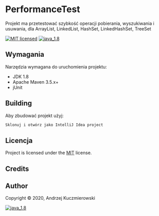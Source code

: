 # PerformanceTest

Projekt ma przetestować szybkość operacji pobierania, wyszukiwania i usuwania, dla ArrayList, LinkedList, HashSet, LinkedHashSet, TreeSet

[![MIT licensed][shield-mit]](LICENSE)
<a href="https://www.oracle.com/pl/java/technologies/javase/javase-jdk8-downloads.html">
        <img src="https://img.shields.io/badge/java-1.8-green"
            alt="java_1.8"></a>


## Wymagania

Narzędzia wymagana do uruchomienia projektu:

* JDK 1.8
* Apache Maven 3.5.x+
* jUnit

## Building

Aby zbudować projekt użyj:

```bash
Sklonuj i otwórz jako IntelliJ Idea project
```


## Licencja

Project is licensed under the [MIT](LICENSE) license.  

## Credits



## Author

Copyright &copy; 2020, Andrzej Kuczmierowski


[shield-mit]: https://img.shields.io/badge/license-MIT-blue.svg
<a href="https://www.oracle.com/pl/java/technologies/javase/javase-jdk8-downloads.html">
        <img src="https://img.shields.io/badge/java-1.8-green"
            alt="java_1.8"></a>

